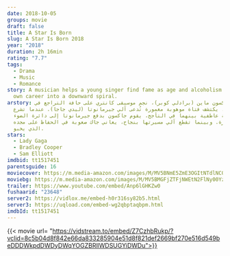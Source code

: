 ```yaml
---
date: 2018-10-05
groups: movie
draft: false
title: A Star Is Born
slug: A Star Is Born 2018
year: "2018"
duration: 2h 16min
rating: "7.7"
tags:
  - Drama
  - Music
  - Romance
story: A musician helps a young singer find fame as age and alcoholism send his
  own career into a downward spiral.
arstory: جاكسون ماين (برادلي كوبر)، نجم موسيقى كانتري على حافة التراجع في
  مستواه، يكتشف فتاة موهوبة مغمورة تُدعى آلي جيرمانوتا (ليدي جاجا). عندما تشرع
  علاقة عاطفية بينهما في التأجج، يقوم جاكسون بدفع جيرمانوتا إلى دائرة الضوء
  والشهرة. وبينما تقطع آلي مسيرتها بنجاح، يعاني جاك صعوبة في الحفاظ على مجده
  الذي يخبو.
stars:
  - Lady Gaga
  - Bradley Cooper
  - Sam Elliott
imdbid: tt1517451
parentsguide: 16
moviecover: https://m.media-amazon.com/images/M/MV5BNmE5ZmE3OGItNTdlNC00YmMxLWEzNjctYzAwOGQ5ODg0OTI0XkEyXkFqcGdeQXVyMTMxODk2OTU@._V1_SY1000_CR0,0,666,1000_AL_.jpg
moviebg: https://m.media-amazon.com/images/M/MV5BMGFjZTFjNWEtN2FlNy00YzAyLWI1ZTAtNmIzOTVlNjI4YTk5XkEyXkFqcGdeQXVyMTI3MDk3MzQ@._V1_SX1777_CR0,0,1777,740_AL_.jpg
trailer: https://www.youtube.com/embed/Anp6lGHKZw0
fushaarid: "23648"
server2: https://vidlox.me/embed-h0r316sy82b5.html
server3: https://uqload.com/embed-wg2qbptaqbpm.html
imdbId: tt1517451
---
```

{{< movie url= "https://vidstream.to/embed/Z7CzhbRukp/?vclid=8c5b04d8f842e66da833285904e51d8f821def2669bf270e516d549beDDDWkpdDWDyDWqYOGZBRllWDSUGYiDWDu">}}
